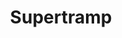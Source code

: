 ---
title: "Supertramp"
summary: "British/American rock band formed in London, England in 1969 - Disbanded in 1988 - Reunited intermittently from 1996 to 2002 - Reformed in 2010/11 for European tour. **Lineup on LP 1 in 1970:** ● – vocals, acoustic guitar, cello, flageolet, bass ● – vocals, piano, electric piano, organ, harmonica ● – acoustic & electric guitar, balalaika, vocals ● – drums, harmonica, percussion **Lineup on LP 2 *Indelibly Stamped* in 1971:** ● – vocals, acoustic & electric guitar, bass ● – vocals, keyboards, harmonica ● – flutes, saxophones, vocals ● – bass, piano, accordion, background vocals ● – drums, percussion **Classic lineup 1973–1983–1988:** ● – lead vocals, keyboards, guitars ● – vocals, keyboards ● – woodwinds, keyboards, backing vocals ● – bass ● – drums **Current lineup:** ● – lead vocals, keyboards, harmonica ● – vocals, keyboards, guitar ● – woodwinds, keyboards, backing vocals ● – guitars, percussion, backing vocals ● – keyboards, tambourine, vocals ● – trumpet, trombone, keyboards, backing vocals ● – vocals, guitars, percussion , keyboards ● – bass ● – drums, percussion ● – backing vocals , and are the only members of the \"classic\" lineup remaining in the band to this day. left the band in 1983."
image: "supertramp.jpg"
apple_music_artist_url: "https://music.apple.com/gb/artist/supertramp/43246"
wikipedia_url: "none"
---